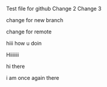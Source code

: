 Test file for github
Change 2
Change 3

change for new branch

change for remote

hiii
how u doin

Hiiiiiii

hi there

i am once again there
